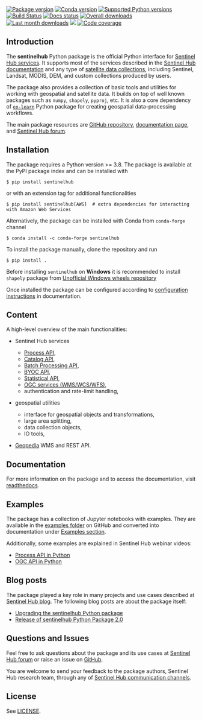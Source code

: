 [![Package version](https://badge.fury.io/py/sentinelhub.svg)](https://pypi.org/project/sentinelhub/)
[![Conda version](https://img.shields.io/conda/vn/conda-forge/sentinelhub.svg)](https://anaconda.org/conda-forge/sentinelhub)
[![Supported Python versions](https://img.shields.io/pypi/pyversions/sentinelhub.svg?style=flat-square)](https://pypi.org/project/sentinelhub/)
[![Build Status](https://github.com/sentinel-hub/sentinelhub-py/actions/workflows/ci_action.yml/badge.svg?branch=master)](https://github.com/sentinel-hub/sentinelhub-py/actions)
[![Docs status](https://readthedocs.org/projects/sentinelhub-py/badge/?version=latest)](https://sentinelhub-py.readthedocs.io/en/latest/)
[![Overall downloads](https://pepy.tech/badge/sentinelhub)](https://pepy.tech/project/sentinelhub)
[![Last month downloads](https://pepy.tech/badge/sentinelhub/month)](https://pepy.tech/project/sentinelhub)
[![](https://img.shields.io/pypi/l/sentinelhub.svg)](https://github.com/sentinel-hub/sentinelhub-py/blob/master/LICENSE.md)
[![Code coverage](https://codecov.io/gh/sentinel-hub/sentinelhub-py/branch/master/graph/badge.svg)](https://codecov.io/gh/sentinel-hub/sentinelhub-py)

## Introduction

The **sentinelhub** Python package is the official Python interface for [Sentinel Hub services](https://www.sentinel-hub.com/). It supports most of the services described in the [Sentinel Hub documentation](https://docs.sentinel-hub.com/api/latest/) and any type of [satellite data collections](https://docs.sentinel-hub.com/api/latest/data/), including Sentinel, Landsat, MODIS, DEM, and custom collections produced by users.

The package also provides a collection of basic tools and utilities for working with geospatial and satellite data. It builds on top of well known packages such as `numpy`, `shapely`, `pyproj`, etc. It is also a core dependency of [`eo-learn`](https://github.com/sentinel-hub/eo-learn) Python package for creating geospatial data-processing workflows.

The main package resources are [GitHub repository](https://github.com/sentinel-hub/sentinelhub-py), [documentation page](https://sentinelhub-py.readthedocs.io/en/latest/), and [Sentinel Hub forum](https://forum.sentinel-hub.com/).


## Installation

The package requires a Python version >= 3.8. The package is available at the PyPI package index and can be installed with

```
$ pip install sentinelhub
```

or with an extension tag for additional functionalities

```
$ pip install sentinelhub[AWS]  # extra dependencies for interacting with Amazon Web Services
```

Alternatively, the package can be installed with Conda from `conda-forge` channel

```
$ conda install -c conda-forge sentinelhub
```

To install the package manually, clone the repository and run

```
$ pip install .
```

Before installing `sentinelhub` on **Windows** it is recommended to install `shapely` package from
[Unofficial Windows wheels repository](https://www.lfd.uci.edu/~gohlke/pythonlibs/)

Once installed the package can be configured according to [configuration instructions](https://sentinelhub-py.readthedocs.io/en/latest/configure.html) in documentation.


## Content

A high-level overview of the main functionalities:

- Sentinel Hub services
  * [Process API](https://docs.sentinel-hub.com/api/latest/api/process/),
  * [Catalog API](https://docs.sentinel-hub.com/api/latest/api/catalog/),
  * [Batch Processing API](https://docs.sentinel-hub.com/api/latest/api/batch/),
  * [BYOC API](https://docs.sentinel-hub.com/api/latest/api/byoc/),
  * [Statistical API](https://docs.sentinel-hub.com/api/latest/api/statistical/),
  * [OGC services (WMS/WCS/WFS)](https://docs.sentinel-hub.com/api/latest/api/ogc/),
  * authentication and rate-limit handling,

- geospatial utilities
  * interface for geospatial objects and transformations,
  * large area splitting,
  * data collection objects,
  * IO tools,

- [Geopedia](https://portal.geopedia.world/) WMS and REST API.


## Documentation

For more information on the package and to access the documentation, visit [readthedocs](https://sentinelhub-py.readthedocs.io/).


## Examples

The package has a collection of Jupyter notebooks with examples. They are available in the [examples folder](https://github.com/sentinel-hub/sentinelhub-py/tree/master/examples) on GitHub and converted into documentation under [Examples section](https://sentinelhub-py.readthedocs.io/en/latest/examples.html).

Additionally, some examples are explained in Sentinel Hub webinar videos:

- [Process API in Python](https://www.youtube.com/watch?v=sX3w3Wd3FBw&list=PL46vEE2ks3tn8NGesSFllgJW5MSYRi4od&index=10&t=2220s)
- [OGC API in Python](https://www.youtube.com/watch?v=CBIlTOl2po4&list=PL46vEE2ks3tn8NGesSFllgJW5MSYRi4od&index=4&t=1766s)


## Blog posts

The package played a key role in many projects and use cases described at [Sentinel Hub blog](https://medium.com/sentinel-hub). The following blog posts are about the package itself:

 * [Upgrading the sentinelhub Python package](https://medium.com/sentinel-hub/upgrading-the-sentinelhub-python-package-2665f9c10df)
 * [Release of sentinelhub Python Package 2.0](https://medium.com/sentinel-hub/release-of-sentinelhub-python-package-2-0-a3d47709f8fd)


## Questions and Issues

Feel free to ask questions about the package and its use cases at [Sentinel Hub forum](https://forum.sentinel-hub.com/) or raise an issue on [GitHub](https://github.com/sentinel-hub/sentinelhub-py/issues).

You are welcome to send your feedback to the package authors, Sentinel Hub research team, through any of [Sentinel Hub communication channels](https://sentinel-hub.com/develop/communication-channels).


## License

See [LICENSE](https://github.com/sentinel-hub/sentinelhub-py/blob/master/LICENSE.md).
